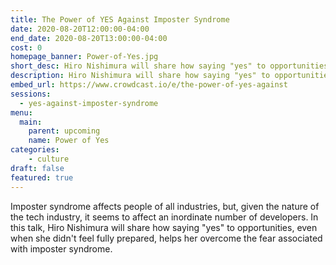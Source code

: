 ```yaml
---
title: The Power of YES Against Imposter Syndrome
date: 2020-08-20T12:00:00-04:00
end_date: 2020-08-20T13:00:00-04:00
cost: 0
homepage_banner: Power-of-Yes.jpg
short_desc: Hiro Nishimura will share how saying "yes" to opportunities can help overcome the fear associated with imposter syndrome.
description: Hiro Nishimura will share how saying "yes" to opportunities, even when she didn't feel fully prepared, helps her overcome the fear associated with imposter syndrome.
embed_url: https://www.crowdcast.io/e/the-power-of-yes-against
sessions:
  - yes-against-imposter-syndrome
menu:
  main:
    parent: upcoming
    name: Power of Yes
categories:
    - culture
draft: false
featured: true
---
```


Imposter syndrome affects people of all industries, but, given the nature of the tech industry, it seems to affect an inordinate number of developers. In this talk, Hiro Nishimura will share how saying "yes" to opportunities, even when she didn't feel fully prepared, helps her overcome the fear associated with imposter syndrome.